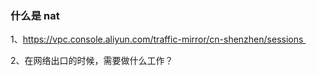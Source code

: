 ### 什么是 nat 

1、https://vpc.console.aliyun.com/traffic-mirror/cn-shenzhen/sessions 

2、在网络出口的时候，需要做什么工作？